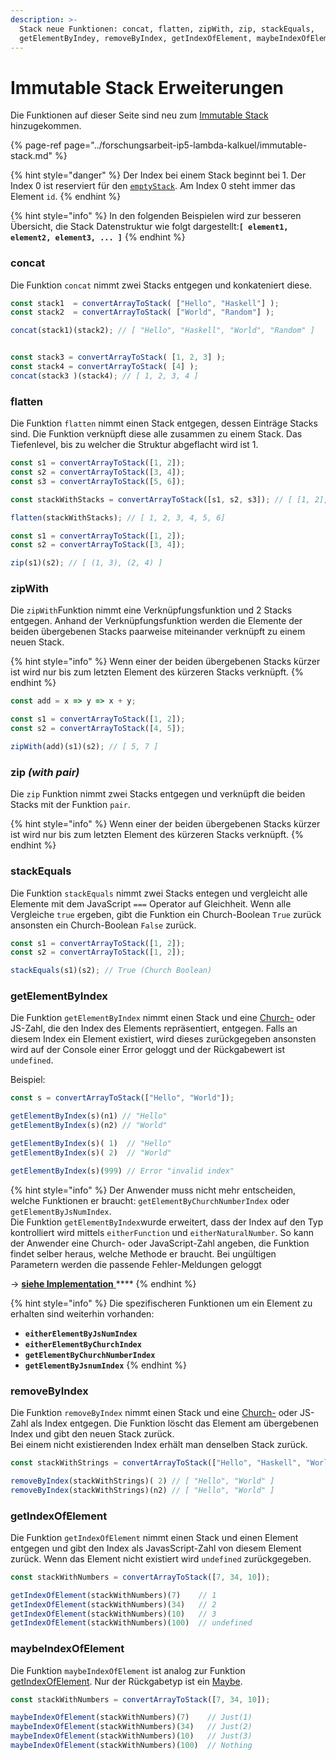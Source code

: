 ```yaml
---
description: >-
  Stack neue Funktionen: concat, flatten, zipWith, zip, stackEquals,
  getElementByIndey, removeByIndex, getIndexOfElement, maybeIndexOfElement
---
```


# Immutable Stack Erweiterungen

Die Funktionen auf dieser Seite sind neu zum [Immutable Stack](../forschungsarbeit-ip5-lambda-kalkuel/immutable-stack.md) hinzugekommen.

{% page-ref page="../forschungsarbeit-ip5-lambda-kalkuel/immutable-stack.md" %}

{% hint style="danger" %}
Der Index bei einem Stack beginnt bei 1. Der Index 0 ist reserviert für den [`emptyStack`](../forschungsarbeit-ip5-lambda-kalkuel/immutable-stack.md#empty-stack). Am Index 0 steht immer das Element `id`.
{% endhint %}

{% hint style="info" %}
In den folgenden Beispielen wird zur besseren Übersicht, die Stack Datenstruktur wie folgt dargestellt:**`[ element1, element2, element3, ... ]`**
{% endhint %}

### concat

Die Funktion `concat` nimmt zwei Stacks entgegen und konkateniert diese.

```javascript
const stack1  = convertArrayToStack( ["Hello", "Haskell"] );
const stack2  = convertArrayToStack( ["World", "Random"] );

concat(stack1)(stack2); // [ "Hello", "Haskell", "World", "Random" ]


const stack3 = convertArrayToStack( [1, 2, 3] );
const stack4 = convertArrayToStack( [4] );
concat(stack3 )(stack4); // [ 1, 2, 3, 4 ]

```

### flatten

Die Funktion `flatten` nimmt einen Stack entgegen, dessen Einträge Stacks sind. Die Funktion verknüpft diese alle zusammen zu einem Stack. Das Tiefenlevel, bis zu welcher die Struktur abgeflacht wird ist 1.

```javascript
const s1 = convertArrayToStack([1, 2]);
const s2 = convertArrayToStack([3, 4]);
const s3 = convertArrayToStack([5, 6]);

const stackWithStacks = convertArrayToStack([s1, s2, s3]); // [ [1, 2], [3, 4], [5, 6] ]

flatten(stackWithStacks); // [ 1, 2, 3, 4, 5, 6]
```

```javascript
const s1 = convertArrayToStack([1, 2]);
const s2 = convertArrayToStack([3, 4]);

zip(s1)(s2); // [ (1, 3), (2, 4) ]
```

### zipWith

Die `zipWith`Funktion nimmt eine Verknüpfungsfunktion und 2 Stacks entgegen. Anhand der Verknüpfungsfunktion werden die Elemente der beiden übergebenen Stacks paarweise miteinander verknüpft zu einem neuen Stack.

{% hint style="info" %}
Wenn einer der beiden übergebenen Stacks kürzer ist wird nur bis zum letzten Element des kürzeren Stacks verknüpft.
{% endhint %}

```javascript
const add = x => y => x + y;

const s1 = convertArrayToStack([1, 2]);
const s2 = convertArrayToStack([4, 5]);

zipWith(add)(s1)(s2); // [ 5, 7 ]
```

### zip _\(with pair\)_

Die `zip` Funktion nimmt zwei Stacks entgegen und verknüpft die beiden Stacks mit der Funktion `pair`.

{% hint style="info" %}
Wenn einer der beiden übergebenen Stacks kürzer ist wird nur bis zum letzten Element des kürzeren Stacks verknüpft.
{% endhint %}

### stackEquals

Die Funktion `stackEquals` nimmt zwei Stacks entegen und vergleicht alle Elemente mit dem JavaScript `===` Operator auf Gleichheit. Wenn alle Vergleiche `true` ergeben, gibt die Funktion ein Church-Boolean `True` zurück ansonsten ein Church-Boolean `False` zurück.

```javascript
const s1 = convertArrayToStack([1, 2]);
const s2 = convertArrayToStack([1, 2]);

stackEquals(s1)(s2); // True (Church Boolean)
```

### 

### getElementByIndex

Die Funktion `getElementByIndex` nimmt einen Stack und eine [Church-](../forschungsarbeit-ip5-lambda-kalkuel/church-encodings-zahlen-und-boolesche-werte.md#church-zahlen) oder JS-Zahl, die den Index des Elements repräsentiert, entgegen. Falls an diesem Index ein Element existiert, wird dieses zurückgegeben ansonsten wird auf der Console einer Error geloggt und der Rückgabewert ist `undefined`. 

Beispiel:

```javascript
const s = convertArrayToStack(["Hello", "World"]);

getElementByIndex(s)(n1) // "Hello"
getElementByIndex(s)(n2) // "World"

getElementByIndex(s)( 1)  // "Hello"
getElementByIndex(s)( 2)  // "World"

getElementByIndex(s)(999) // Error "invalid index"

```

{% hint style="info" %}
Der Anwender muss nicht mehr entscheiden, welche Funktionen er braucht:  `getElementByChurchNumberIndex` oder `getElementByJsNumIndex`.   
Die Funktion `getElementByIndex`wurde erweitert, dass der Index auf den Typ kontrolliert wird mittels `eitherFunction` und `eitherNaturalNumber`. So kann der Anwender eine Church- oder JavaScript-Zahl angeben, die Funktion findet selber heraus, welche Methode er braucht. Bei ungültigen Parametern werden die passende Fehler-Meldungen geloggt

-&gt; [**siehe Implementation** ](https://github.com/mattwolf-corporation/ip6_lambda-calculus-in-js/blob/aa5fce355f2e5786ee8b8948339a0b9706839253/src/stack/stack.js#L293)\*\*\*\*
{% endhint %}

{% hint style="info" %}
Die spezifischeren Funktionen um ein Element zu erhalten sind weiterhin vorhanden:

* **`eitherElementByJsNumIndex`**
* **`eitherElementByChurchIndex`**
* **`getElementByChurchNumberIndex`**
* **`getElementByJsnumIndex`**
{% endhint %}

### removeByIndex

Die Funktion `removeByIndex` nimmt einen Stack und eine [Church-](../forschungsarbeit-ip5-lambda-kalkuel/church-encodings-zahlen-und-boolesche-werte.md#church-zahlen) oder JS-Zahl als Index entgegen. Die Funktion löscht das Element am übergebenen Index und gibt den neuen Stack zurück.  
Bei einem nicht existierenden Index erhält man denselben Stack zurück.

```javascript
const stackWithStrings = convertArrayToStack(["Hello", "Haskell", "World"]);

removeByIndex(stackWithStrings)( 2) // [ "Hello", "World" ]
removeByIndex(stackWithStrings)(n2) // [ "Hello", "World" ]
```

### getIndexOfElement

Die Funktion `getIndexOfElement` nimmt einen Stack und einen Element entgegen und gibt den Index als JavasScript-Zahl von diesem Element zurück. Wenn das Element nicht existiert wird `undefined` zurückgegeben.

```javascript
const stackWithNumbers = convertArrayToStack([7, 34, 10]);

getIndexOfElement(stackWithNumbers)(7)    // 1
getIndexOfElement(stackWithNumbers)(34)   // 2
getIndexOfElement(stackWithNumbers)(10)   // 3
getIndexOfElement(stackWithNumbers)(100)  // undefined
```

### maybeIndexOfElement

Die Funktion `maybeIndexOfElement` ist analog zur Funktion [getIndexOfElement](immutable-stack-erweiterungen.md#getindexofelement). Nur der Rückgabetyp ist ein [Maybe](maybe.md).

```javascript
const stackWithNumbers = convertArrayToStack([7, 34, 10]);

maybeIndexOfElement(stackWithNumbers)(7)    // Just(1)
maybeIndexOfElement(stackWithNumbers)(34)   // Just(2)
maybeIndexOfElement(stackWithNumbers)(10)   // Just(3)
maybeIndexOfElement(stackWithNumbers)(100)  // Nothing
```

